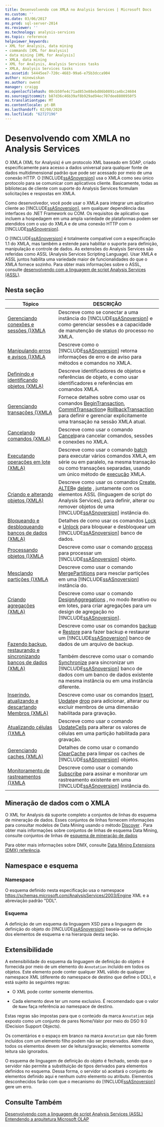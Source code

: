 ```yaml
---
title: Desenvolvendo com XMLA no Analysis Services | Microsoft Docs
ms.custom: ''
ms.date: 03/06/2017
ms.prod: sql-server-2014
ms.reviewer: ''
ms.technology: analysis-services
ms.topic: reference
helpviewer_keywords:
- XML for Analysis, data mining
- commands [XML for Analysis]
- data mining [XML for Analysis]
- XMLA, data mining
- XML for Analysis, Analysis Services tasks
- XMLA, Analysis Services tasks
ms.assetid: 54445ee7-720c-4683-99a6-e75b3dcca904
author: minewiskan
ms.author: owend
manager: craigg
ms.openlocfilehash: 00cb50fe4c71ad853e88ebd86b0891ca4bc24604
ms.sourcegitcommit: b87d36c46b39af8b929ad94ec707dee8800950f5
ms.translationtype: MT
ms.contentlocale: pt-BR
ms.lasthandoff: 02/08/2020
ms.locfileid: "62727196"
---
```

# <a name="developing-with-xmla-in-analysis-services"></a>Desenvolvendo com XMLA no Analysis Services
  O XMLA (XML for Analysis) é um protocolo XML baseado em SOAP, criado especificamente para acesso a dados universal para qualquer fonte de dados multidimensional padrão que pode ser acessado por meio de uma conexão HTTP. O [!INCLUDE[ssASnoversion](../../includes/ssasnoversion-md.md)] usa o XMLA como seu único protocolo para se comunicar com aplicativos cliente. Basicamente, todas as bibliotecas de cliente com suporte do Analysis Services formulam solicitações e respostas em XMLA.  
  
 Como desenvolvedor, você pode usar o XMLA para integrar um aplicativo cliente ao [!INCLUDE[ssASnoversion](../../includes/ssasnoversion-md.md)], sem qualquer dependência das interfaces do .NET Framework ou COM. Os requisitos de aplicativo que incluem a hospedagem em uma ampla variedade de plataformas podem ser atendidos com o uso do XMLA e de uma conexão HTTP com o [!INCLUDE[ssASnoversion](../../includes/ssasnoversion-md.md)].  
  
 O [!INCLUDE[ssASnoversion](../../includes/ssasnoversion-md.md)] é totalmente compatível com a especificação 1.1 do XMLA, mas também a estende para habilitar o suporte para definição, manipulação e controle de dados. As extensões do Analysis Services são referidas como ASSL (Analysis Services Scripting Language). Usar XMLA e ASSL juntos habilita uma variedade maior de funcionalidades do que o XMLA fornece sozinho. Para obter mais informações sobre o ASSL, consulte [desenvolvendo com a linguagem de script Analysis Services &#40;ASSL&#41;](../multidimensional-models/scripting-language-assl/developing-with-analysis-services-scripting-language-assl.md).  
  
## <a name="in-this-section"></a>Nesta seção  
  
|Tópico|DESCRIÇÃO|  
|-----------|-----------------|  
|[Gerenciando conexões e sessões &#40;&#41;XMLA](managing-connections-and-sessions-xmla.md)|Descreve como se conectar a uma instância do [!INCLUDE[ssASnoversion](../../includes/ssasnoversion-md.md)] e como gerenciar sessões e a capacidade de manutenção de status do processo no XMLA.|  
|[Manipulando erros e avisos &#40;&#41;XMLA](handling-errors-and-warnings-xmla.md)|Descreve como o [!INCLUDE[ssASnoversion](../../includes/ssasnoversion-md.md)] retorna informações de erro e de aviso para métodos e comandos no XMLA.|  
|[Definindo e identificando objetos &#40;XMLA&#41;](https://docs.microsoft.com/bi-reference/xmla/xml-elements-objects)|Descreve identificadores de objetos e referências de objeto, e como usar identificadores e referências em comandos XMLA.|  
|[Gerenciando transações &#40;&#41;XMLA](managing-transactions-xmla.md)|Fornece detalhes sobre como usar os comandos [BeginTransaction](https://docs.microsoft.com/bi-reference/xmla/xml-elements-commands/begintransaction-element-xmla), [CommitTransaction](https://docs.microsoft.com/bi-reference/xmla/xml-elements-commands/committransaction-element-xmla)e [RollbackTransaction](https://docs.microsoft.com/bi-reference/xmla/xml-elements-commands/rollbacktransaction-element-xmla) para definir e gerenciar explicitamente uma transação na sessão XMLA atual.|  
|[Cancelando comandos &#40;XMLA&#41;](../multidimensional-models-scripting-language-assl-xmla/canceling-commands-xmla.md)|Descreve como usar o comando [Cancel](https://docs.microsoft.com/bi-reference/xmla/xml-elements-commands/cancel-element-xmla)para cancelar comandos, sessões e conexões no XMLA.|  
|[Executando operações em lote &#40;XMLA&#41;](performing-batch-operations-xmla.md)|Descreve como usar o comando [batch](https://docs.microsoft.com/bi-reference/xmla/xml-elements-commands/batch-element-xmla) para executar vários comandos XMLA, em série ou em paralelo, na mesma transação ou como transações separadas, usando um único método de [execução](https://docs.microsoft.com/bi-reference/xmla/xml-elements-methods-execute) XMLA.|  
|[Criando e alterando objetos &#40;XMLA&#41;](creating-and-altering-objects-xmla.md)|Descreve como usar os comandos [Create](https://docs.microsoft.com/bi-reference/xmla/xml-elements-commands/create-element-xmla), [ALTER](https://docs.microsoft.com/bi-reference/xmla/xml-elements-commands/alter-element-xmla)e [delete](https://docs.microsoft.com/bi-reference/xmla/xml-elements-commands/delete-element-xmla) , juntamente com os elementos ASSL (linguagem de script do Analysis Services), para definir, alterar ou remover objetos de uma [!INCLUDE[ssASnoversion](../../includes/ssasnoversion-md.md)] instância do.|  
|[Bloqueando e desbloqueando bancos de dados &#40;XMLA&#41;](locking-and-unlocking-databases-xmla.md)|Detalhes de como usar os comandos [Lock](https://docs.microsoft.com/bi-reference/xmla/xml-elements-commands/lock-element-xmla) e [Unlock](https://docs.microsoft.com/bi-reference/xmla/xml-elements-commands/lock-element-xmla) para bloquear e desbloquear um [!INCLUDE[ssASnoversion](../../includes/ssasnoversion-md.md)] banco de dados.|  
|[Processando objetos &#40;&#41;XMLA](processing-objects-xmla.md)|Descreve como usar o comando [process](https://docs.microsoft.com/bi-reference/xmla/xml-elements-commands/process-element-xmla) para processar um [!INCLUDE[ssASnoversion](../../includes/ssasnoversion-md.md)] objeto.|  
|[Mesclando partições &#40;&#41;XMLA](merging-partitions-xmla.md)|Descreve como usar o comando [MergePartitions](https://docs.microsoft.com/bi-reference/xmla/xml-elements-commands/mergepartitions-element-xmla) para mesclar partições em uma [!INCLUDE[ssASnoversion](../../includes/ssasnoversion-md.md)] instância do.|  
|[Criando agregações &#40;XMLA&#41;](designing-aggregations-xmla.md)|Descreve como usar o comando [DesignAggregations](https://docs.microsoft.com/bi-reference/xmla/xml-elements-commands/designaggregations-element-xmla) , no modo iterativo ou em lotes, para criar agregações para um design de agregação no [!INCLUDE[ssASnoversion](../../includes/ssasnoversion-md.md)].|  
|[Fazendo backup, restaurando e sincronizando bancos de dados &#40;XMLA&#41;](backing-up-restoring-and-synchronizing-databases-xmla.md)|Descreve como usar os comandos [backup](https://docs.microsoft.com/bi-reference/xmla/xml-elements-commands/backup-element-xmla) e [Restore](https://docs.microsoft.com/bi-reference/xmla/xml-elements-commands/restore-element-xmla) para fazer backup e restaurar um [!INCLUDE[ssASnoversion](../../includes/ssasnoversion-md.md)] banco de dados de um arquivo de backup.<br /><br /> Também descreve como usar o comando [Synchronize](https://docs.microsoft.com/bi-reference/xmla/xml-elements-commands/synchronize-element-xmla) para sincronizar um [!INCLUDE[ssASnoversion](../../includes/ssasnoversion-md.md)] banco de dados com um banco de dados existente na mesma instância ou em uma instância diferente.|  
|[Inserindo, atualizando e descartando Membros &#40;XMLA&#41;](inserting-updating-and-dropping-members-xmla.md)|Descreve como usar os comandos [Insert](https://docs.microsoft.com/bi-reference/xmla/xml-elements-commands/insert-element-xmla), [Update](https://docs.microsoft.com/bi-reference/xmla/xml-elements-commands/update-element-xmla)e [drop](https://docs.microsoft.com/bi-reference/xmla/xml-elements-commands/drop-element-xmla) para adicionar, alterar ou excluir membros de uma dimensão habilitada para gravação.|  
|[Atualizando células &#40;&#41;XMLA](updating-cells-xmla.md)|Descreve como usar o comando [UpdateCells](https://docs.microsoft.com/bi-reference/xmla/xml-elements-commands/updatecells-element-xmla) para alterar os valores de células em uma partição habilitada para gravação.|  
|[Gerenciando caches &#40;XMLA&#41;](managing-caches-xmla.md)|Detalhes de como usar o comando [ClearCache](https://docs.microsoft.com/bi-reference/xmla/xml-elements-commands/clearcache-element-xmla) para limpar os caches de [!INCLUDE[ssASnoversion](../../includes/ssasnoversion-md.md)] objetos.|  
|[Monitoramento de rastreamentos &#40;&#41;XMLA](monitoring-traces-xmla.md)|Descreve como usar o comando [Subscribe](https://docs.microsoft.com/bi-reference/xmla/xml-elements-commands/subscribe-element-xmla) para assinar e monitorar um rastreamento existente em uma [!INCLUDE[ssASnoversion](../../includes/ssasnoversion-md.md)] instância do.|  
  
## <a name="data-mining-with-xmla"></a>Mineração de dados com o XMLA  
 O XML for Analysis dá suporte completo a conjuntos de linhas do esquema de mineração de dados. Esses conjuntos de linhas fornecem informações para consultar modelos de Data Mining usando o método [Discover](https://docs.microsoft.com/bi-reference/xmla/xml-elements-methods-discover) . Para obter mais informações sobre conjuntos de linhas de esquema Data Mining, consulte conjuntos de linhas de [esquema de mineração de dados](https://docs.microsoft.com/bi-reference/schema-rowsets/data-mining/data-mining-schema-rowsets) 
  
 Para obter mais informações sobre DMX, consulte [Data Mining Extensions &#40;DMX&#41; referência](/sql/dmx/data-mining-extensions-dmx-reference).  
  
## <a name="namespace-and-schema"></a>Namespace e esquema  
  
### <a name="namespace"></a>Namespace  
 O esquema definido nesta especificação usa o namespace https://schemas.microsoft.com/AnalysisServices/2003/Engine XML e a abreviação padrão "DDL".  
  
### <a name="schema"></a>Esquema  
 A definição de um esquema da linguagem XSD para a linguagem de definição do objeto do [!INCLUDE[ssASnoversion](../../includes/ssasnoversion-md.md)] baseia-se na definição dos elementos de esquema e na hierarquia desta seção.  
  
## <a name="extensibility"></a>Extensibilidade  
 A extensibilidade do esquema da linguagem de definição do objeto é fornecida por meio de um elemento do `Annotation` incluído em todos os objetos. Este elemento pode conter qualquer XML válido de qualquer namespace XML (diferente do namespace de destino que define o DDL), e está sujeito às seguintes regras:  
  
-   O XML pode conter somente elementos.  
  
-   Cada elemento deve ter um nome exclusivo. É recomendado que o valor de `Name` faça referência ao namespace de destino.  
  
 Estas regras são impostas para que o conteúdo da marca `Annotation` seja exposto como um conjunto de pares Nome/Valor por meio do DSO 9.0 (Decision Support Objects).  
  
 Os comentários e o espaço em branco na marca `Annotation` que não forem incluídos com um elemento filho podem não ser preservados. Além disso, todos os elementos devem ser de leitura/gravação; elementos somente leitura são ignorados.  
  
 O esquema de linguagem de definição do objeto é fechado, sendo que o servidor não permite a substituição de tipos derivados para elementos definidos no esquema. Dessa forma, o servidor só aceitará o conjunto de elementos definido aqui e nenhum outro elemento ou atributo. Elementos desconhecidos farão com que o mecanismo do [!INCLUDE[ssASnoversion](../../includes/ssasnoversion-md.md)] gere um erro.  
  
## <a name="see-also"></a>Consulte Também  
 [Desenvolvendo com a linguagem de script Analysis Services &#40;ASSL&#41;](../multidimensional-models/scripting-language-assl/developing-with-analysis-services-scripting-language-assl.md)   
 [Entendendo a arquitetura Microsoft OLAP](../multidimensional-models/olap-physical/understanding-microsoft-olap-architecture.md)  
  
  

